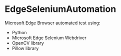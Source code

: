 # EdgeSeleniumAutomation
Microsoft Edge Browser automated test using:

- Python
- Microsoft Edge Selenium Webdriver
- OpenCV library
- Pillow library
